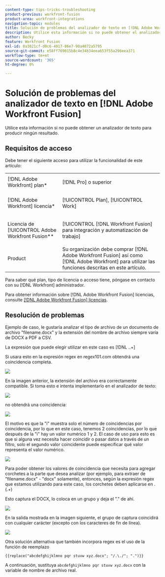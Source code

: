 ```yaml
---
content-type: tips-tricks-troubleshooting
product-previous: workfront-fusion
product-area: workfront-integrations
navigation-topic: modules
title: Solución de problemas del analizador de texto en [!DNL Adobe Workfront Fusion]
description: Utilice esta información si no puede obtener el analizador de texto para producir ninguna salida.
author: Becky
feature: Workfront Fusion
exl-id: 8a3821cf-d0c6-4917-86e7-90a4872a5795
source-git-commit: e58ff769015b8c4e34b34eea653f55a296eea371
workflow-type: tm+mt
source-wordcount: '365'
ht-degree: 0%

---
```


# Solución de problemas del analizador de texto en [!DNL Adobe Workfront Fusion]

Utilice esta información si no puede obtener un analizador de texto para producir ningún resultado.

## Requisitos de acceso

Debe tener el siguiente acceso para utilizar la funcionalidad de este artículo:

<table style="table-layout:auto">
 <col> 
 <col> 
 <tbody> 
  <tr> 
    <td role="rowheader">[!DNL Adobe Workfront] plan*</td> 
   <td> <p>[!DNL Pro] o superior</p> </td> 
  </tr> 
  <tr data-mc-conditions=""> 
   <td role="rowheader">[!DNL Adobe Workfront] licencia*</td> 
   <td> <p>[!UICONTROL Plan], [!UICONTROL Work]</p> </td> 
  </tr> 
  <tr> 
   <td role="rowheader">Licencia de [!UICONTROL Adobe Workfront Fusion**</td> 
   <td> <p>[!UICONTROL [!DNL Workfront Fusion] para integración y automatización de trabajo] </p>  </td> 
  </tr> 
  <tr> 
   <td role="rowheader">Product</td> 
   <td>Su organización debe comprar [!DNL Adobe Workfront Fusion] así como [!DNL Adobe Workfront] para utilizar las funciones descritas en este artículo.</td> 
  </tr> 
 </tbody> 
</table>

Para saber qué plan, tipo de licencia o acceso tiene, póngase en contacto con su [!DNL Workfront] administrador.

Para obtener información sobre [!DNL Adobe Workfront Fusion] licencias, consulte [[!DNL Adobe Workfront Fusion] licencias](../../workfront-fusion/get-started/license-automation-vs-integration.md).

## Resolución de problemas

Ejemplo de caso, le gustaría analizar el tipo de archivo de un documento de archivo &quot;filename.docx&quot; y la extensión del nombre de archivo siempre varía de DOCX a PDF a CSV.

La expresión que puede elegir utilizar en este caso es [!DNL \..+]

Si usara esto en la expresión regex en regex101.com obtendrá una coincidencia completa.

![](assets/regex-expression-350x130.png)

En la imagen anterior, la extensión del archivo era correctamente compatible. Si toma esto e intenta implementarlo en el analizador de texto:

![](assets/text-parser-350x602.png)

no obtendrá una coincidencia:

![](assets/text-parser-you-dont-get-a-match-350x365.png)

El motivo es que la &quot;i&quot; muestra solo el número de coincidencias por coincidencia, por lo que en este caso, tenemos 2 coincidencias, por lo que después de la &quot;i&quot; hay un valor numérico 1 y 2. El caso de uso para esto es que si alguna vez necesita hacer coincidir o pasar datos a través de un filtro, solo el segundo valor coincidente puede especificar qué valor representa el valor numérico.

![](assets/text-parser-matches-350x355.png)

Para poder obtener los valores de coincidencia que necesita para agregar corchetes a la parte que desea analizar (por ejemplo, para extraer de &quot;filename.docx&quot; - &quot;docx&quot; solamente), entonces, según la expresión regex que estamos utilizando para este caso, los corchetes deben aplicarse en \.(.+)

Esto captura el DOCX, lo coloca en un grupo y deja el &quot;.&quot; de ahí.

![](assets/text-parser-get-matches-350x592.png)

En la salida mostrada en la imagen siguiente, el grupo de captura coincidirá con cualquier carácter (excepto con los caracteres de fin de línea).

![](assets/text-parser-output-350x389.png)

Otra solución alternativa que también incorpora regex es el uso de la función de reemplazo

`{{replace("abcdefghijklmno pqr stuvw xyz.docx"; "/.\./"; ".")}}`

A continuación, sustituya `abcdefghijklmno pqr stuvw xyz.docx` con la variable de nombre de archivo real.

